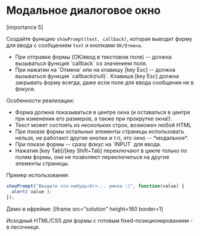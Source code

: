 # Модальное диалоговое окно

[importance 5]

Создайте функцию `showPrompt(text, callback)`, которая выводит форму для ввода с сообщением `text` и кнопками `ОК/Отмена`.

<ul>
<li>При отправке формы (OK/ввод в текстовом поле) -- должна вызываться функция `callback` со значением поля.</li>
<li>При нажатии на `Отмена` или на клавишу [key Esc] -- должна вызываться функция `callback(null)`. Клавиша [key Esc] должна закрывать форму всегда, даже если поле для ввода сообщения не в фокусе.</li>
</ul>

Особенности реализации:
<ul>
<li>Форма должна показываться в центре окна (и оставаться в центре при изменении его размеров, а также при прокрутке окна!).</li>
<li>Текст может состоять из нескольких строк, возможен любой HTML</li>
<li>При показе формы остальные элементы страницы использовать нельзя, не работают другие кнопки и т.п, это окно -- *модальное*.</li>
<li>При показе формы -- сразу фокус на `INPUT` для ввода.</li>
<li>Нажатия [key Tab]/[key Shift+Tab] переключают в цикле только по полям формы, они не позволяют переключиться на другие элементы страницы.</li>
</ul>

Пример использования:

```js
showPrompt("Введите что-нибудь<br>... умное :)", function(value) {
  alert( value );
});
```

Демо в ифрейме:
[iframe src="solution" height=160 border=1]

Исходный HTML/CSS для формы с готовым fixed-позиционированием - в песочнице.


